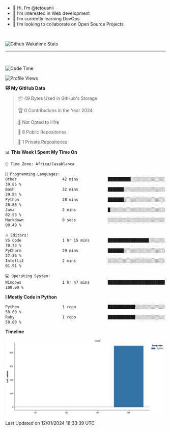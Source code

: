 - 👋 Hi, I’m @tetouanii
- 👀 I’m interested in Web development
- 🌱 I’m currently learning DevOps
- 💞️ I’m looking to collaborate on Open Source Projects

<br/>


![Github Wakatime Stats](https://github-readme-stats.vercel.app/api/wakatime/?username=@walidbosso&layout=compact&&theme=default&link="https://www.github.com/USERNAME/") 

--- 

<br/>


  
<!--START_SECTION:waka-->
![Code Time](http://img.shields.io/badge/Code%20Time-13%20hrs%2057%20mins-blue)

![Profile Views](http://img.shields.io/badge/Profile%20Views-0-blue)

**🐱 My GitHub Data** 

> 📦 49 Bytes Used in GitHub's Storage 
 > 
> 🏆 0 Contributions in the Year 2024
 > 
> 🚫 Not Opted to Hire
 > 
> 📜 8 Public Repositories 
 > 
> 🔑 1 Private Repositories 
 > 
📊 **This Week I Spent My Time On** 

```text
🕑︎ Time Zone: Africa/Casablanca

💬 Programming Languages: 
Other                    42 mins             ██████████░░░░░░░░░░░░░░░   39.85 % 
Bash                     32 mins             ███████░░░░░░░░░░░░░░░░░░   29.84 % 
Python                   28 mins             ███████░░░░░░░░░░░░░░░░░░   26.86 % 
Java                     2 mins              █░░░░░░░░░░░░░░░░░░░░░░░░   02.53 % 
Markdown                 0 secs              ░░░░░░░░░░░░░░░░░░░░░░░░░   00.49 % 

🔥 Editors: 
VS Code                  1 hr 15 mins        ██████████████████░░░░░░░   70.73 % 
PyCharm                  29 mins             ███████░░░░░░░░░░░░░░░░░░   27.36 % 
IntelliJ                 2 mins              ░░░░░░░░░░░░░░░░░░░░░░░░░   01.91 % 

💻 Operating System: 
Windows                  1 hr 47 mins        █████████████████████████   100.00 % 
```

**I Mostly Code in Python** 

```text
Python                   1 repo              ████████████░░░░░░░░░░░░░   50.00 % 
Ruby                     1 repo              ████████████░░░░░░░░░░░░░   50.00 % 
```



**Timeline**

![Lines of Code chart](https://raw.githubusercontent.com/tetouanii/tetouanii/main/assets/bar_graph.png)


 Last Updated on 12/01/2024 18:33:39 UTC
<!--END_SECTION:waka-->
